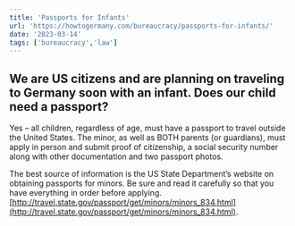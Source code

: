 ```yaml
---
title: 'Passports for Infants'
url: 'https://howtogermany.com/bureaucracy/passports-for-infants/'
date: '2023-03-14'
tags: ['bureaucracy','law']
---
```


## We are US citizens and are planning on traveling to Germany soon with an infant. Does our child need a passport?

Yes – all children, regardless of age, must have a passport to travel outside the United States. The minor, as well as BOTH parents (or guardians), must apply in person and submit proof of citizenship, a social security number along with other documentation and two passport photos.

The best source of information is the US State Department’s website on obtaining passports for minors. Be sure and read it carefully so that you have everything in order before applying. [http://travel.state.gov/passport/get/minors/minors_834.html](http://travel.state.gov/passport/get/minors/minors_834.html).
